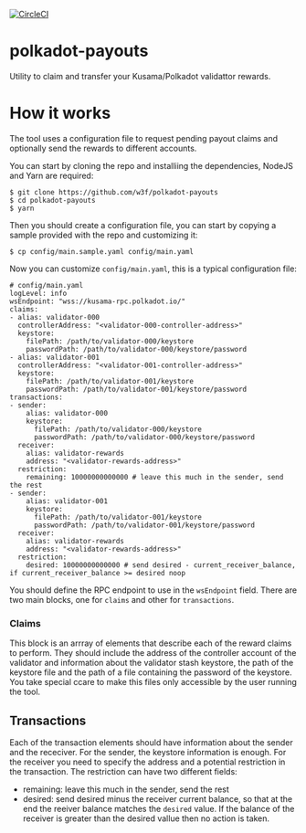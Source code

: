 [![CircleCI](https://circleci.com/gh/w3f/polkadot-payouts.svg?style=svg)](https://circleci.com/gh/w3f/polkadot-payouts)

# polkadot-payouts

Utility to claim and transfer your Kusama/Polkadot validattor rewards.

# How it works

The tool uses a configuration file to request pending payout claims and optionally send the rewards to different accounts. 

You can start by cloning the repo and installiing the dependencies, NodeJS and Yarn are required:
```
$ git clone https://github.com/w3f/polkadot-payouts
$ cd polkadot-payouts
$ yarn
```
Then you should create a configuration file, you can start by copying a sample provided with the repo and customizing it:
```
$ cp config/main.sample.yaml config/main.yaml
```
Now you can customize `config/main.yaml`, this is a typical configuration file:
```
# config/main.yaml
logLevel: info
wsEndpoint: "wss://kusama-rpc.polkadot.io/"
claims:
- alias: validator-000
  controllerAddress: "<validator-000-controller-address>"
  keystore:
    filePath: /path/to/validator-000/keystore
    passwordPath: /path/to/validator-000/keystore/password
- alias: validator-001
  controllerAddress: "<validator-001-controller-address>"
  keystore:
    filePath: /path/to/validator-001/keystore
    passwordPath: /path/to/validator-001/keystore/password
transactions:
- sender:
    alias: validator-000
    keystore:
      filePath: /path/to/validator-000/keystore
      passwordPath: /path/to/validator-000/keystore/password
  receiver:
    alias: validator-rewards
    address: "<validator-rewards-address>"
  restriction:
    remaining: 10000000000000 # leave this much in the sender, send the rest
- sender:
    alias: validator-001
    keystore:
      filePath: /path/to/validator-001/keystore
      passwordPath: /path/to/validator-001/keystore/password
  receiver:
    alias: validator-rewards
    address: "<validator-rewards-address>"
  restriction:
    desired: 10000000000000 # send desired - current_receiver_balance, if current_receiver_balance >= desired noop
```
You should define the RPC endpoint to use in the `wsEndpoint` field. There are two main blocks, one for `claims` and other
for `transactions`.

### Claims
This block is an arrray of elements that describe each of the reward claims to perform. They should include the address
of the controller account of the validator and information about the validator stash keystore, the path of the keystore
file and the path of a file containing the password of the keystore. You take special ccare to make this files only
accessible by the user running the tool.

## Transactions
Each of the transaction elements should have information about the sender and the receciver. For the sender, the keystore
information is enough. For the receiver you need to specify the address and a potential restriction in the transaction. The 
restriction can have two different fields:
* remaining: leave this much in the sender, send the rest
* desired: send desired minus the receiver current balance, so that at the end the reeiver balance matches the `desired` value. If the balance of the receiver is greater than the desired vallue then no action is taken.
